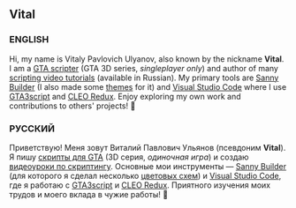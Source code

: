 ## Vital

### ENGLISH
Hi, my name is Vitaly Pavlovich Ulyanov, also known by the nickname **Vital**. I am a [GTA scripter](https://github.com/VitalRus95/gta-scripts) (GTA 3D series, _singleplayer only_) and author of many [scripting video tutorials](https://www.youtube.com/c/VitalRUS13/featured) (available in Russian). My primary tools are [Sanny Builder](https://github.com/sannybuilder) (I also made some [themes](https://github.com/sannybuilder/themes) for it) and [Visual Studio Code](https://github.com/Microsoft/vscode/) where I use [GTA3script](https://github.com/thelink2012/vscode-gta3script) and [CLEO Redux](https://github.com/cleolibrary/CLEO-Redux). Enjoy exploring my own work and contributions to others' projects! 🙂

### РУССКИЙ
Приветствую! Меня зовут Виталий Павлович Ульянов (псевдоним **Vital**). Я пишу [скрипты для GTA](https://github.com/VitalRus95/gta-scripts) (3D серия, _одиночная игра_) и создаю [видеоуроки по скриптингу](https://www.youtube.com/c/VitalRUS13/featured). Основные мои инструменты — [Sanny Builder](https://github.com/sannybuilder) (для которого я сделал несколько [цветовых схем](https://github.com/sannybuilder/themes)) и [Visual Studio Code](https://github.com/Microsoft/vscode/), где я работаю с [GTA3script](https://github.com/thelink2012/vscode-gta3script) и [CLEO Redux](https://github.com/cleolibrary/CLEO-Redux). Приятного изучения моих трудов и моего вклада в чужие работы! 🙂

<!--
**VitalRus95/VitalRus95** is a ✨ _special_ ✨ repository because its `README.md` (this file) appears on your GitHub profile.

Here are some ideas to get you started:

- 🔭 I’m currently working on ...
- 🌱 I’m currently learning ...
- 👯 I’m looking to collaborate on ...
- 🤔 I’m looking for help with ...
- 💬 Ask me about ...
- 📫 How to reach me: ...
- 😄 Pronouns: ...
- ⚡ Fun fact: ...
-->
